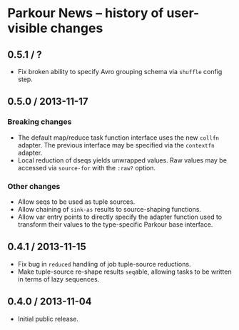 # Parkour News – history of user-visible changes

## 0.5.1 / ?

- Fix broken ability to specify Avro grouping schema via `shuffle` config step.

## 0.5.0 / 2013-11-17

### Breaking changes

- The default map/reduce task function interface uses the new `collfn` adapter.
  The previous interface may be specified via the `contextfn` adapter.
- Local reduction of dseqs yields unwrapped values.  Raw values may be accessed
  via `source-for` with the `:raw?` option.

### Other changes

- Allow seqs to be used as tuple sources.
- Allow chaining of `sink-as` results to source-shaping functions.
- Allow var entry points to directly specify the adapter function used to
  transform their values to the type-specific Parkour base interface.

## 0.4.1 / 2013-11-15

- Fix bug in `reduced` handling of job tuple-source reductions.
- Make tuple-source re-shape results `seq`able, allowing tasks to be written in
  terms of lazy sequences.

## 0.4.0 / 2013-11-04

- Initial public release.
